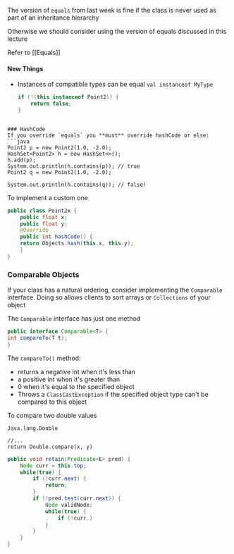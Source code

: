 The version of `equals` from last week is fine if the class is never used as part of an inheritance hierarchy

Otherwise we should consider using the version of equals discussed in this lecture

Refer to [[Equals]]
#### New Things

- Instances of compatible types can be equal
	`val instanceof MyType`
	
	```java
	if (!(this instanceof Point2)) {
		return false;
	}
```

### HashCode
If you override `equals` you **must** override hashCode or else:
```java
Point2 p = new Point2(1.0, -2.0);  
HashSet<Point2> h = new HashSet<>();  
h.add(p);  
System.out.println(h.contains(p)); // true  
Point2 q = new Point2(1.0, -2.0);  

System.out.println(h.contains(q)); // false!
```
To implement a custom one
```java
public class Point2x {  
	public float x;  
	public float y;  
	@Override  
	public int hashCode() {  
	return Objects.hash(this.x, this.y);  
	}
}
```
### Comparable Objects
If your class has a natural ordering, consider implementing the `Comparable` interface. Doing so allows clients to sort arrays or `Collections` of your object

The `Comparable` interface has just one method
```java
public interface Comparable<T> {  
int compareTo(T t);
}
```
The `compareTo()` method:
- returns a negative int when it's less than
- a positive int when it's greater than
- 0 when it's equal to the specified object
- Throws a `ClassCastException` if  the specified object type can't be compared to this object

To compare two double values
```
Java.lang.Double

//...
return Double.compare(x, y)
```

```java
public void retain(Predicate<E> pred) {
	Node curr = this.top;
	while(true) {
		if (!curr.next) {
			return;
		}
		if (!pred.test(curr.next)) {
			Node validNode;
			while(true) {
				if (!curr.)
			}
		}
	}
}
```